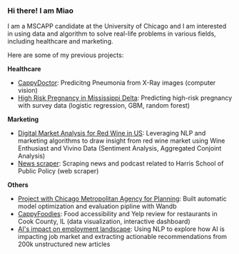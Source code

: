### Hi there! I am Miao
I am a MSCAPP candidate at the University of Chicago and I am interested in using data and algorithm to solve real-life problems in various fields, including healthcare and marketing.

Here are some of my previous projects:

**Healthcare**
- [CappyDoctor](https://github.com/miaoli-04/CappyDoctors-Pneumonia-Diagnosis-from-X-Ray): Predicitng Pneumonia from X-Ray images (computer vision)
- [High Risk Pregnancy in Mississippi Delta](https://github.com/miaoli-04/High_Risk_Pregnancy_Prediction): Predicting high-risk pregnancy with survey data (logistic regression, GBM, random forest)

**Marketing**
- [Digital Market Analysis for Red Wine in US](https://github.com/miaoli-04/Digital-Market-Analysis-for-Wine): Leveraging NLP and marketing algorithms to draw insight from red wine market using Wine Enthusiast and Vivino Data (Sentiment Analysis, Aggregated Conjoint Analysis)
- [News scraper](https://github.com/miaoli-04/news_scraping): Scraping news and podcast related to Harris School of Public Policy (web scraper)

**Others**
- [Project with Chicago Metropolitan Agency for Planning](https://github.com/dsi-clinic/2024-winter-cmap): Built automatic model optimization and evaluation pipline with Wandb
- [CappyFoodies](https://github.com/uchicago-capp122-winter23/30122-project-cappyfoodies): Food accessibility and Yelp review for restaurants in Cook County, IL (data visualization, interactive dashboard)
- [AI's impact on employment landscape](https://github.com/miaoli-04/AI_impact_in_employment_NLP): Using NLP to explore how AI is impacting job market and extracting actionable recommendations from 200k unstructured new articles
<!--
**miaoli-04/miaoli-04** is a ✨ _special_ ✨ repository because its `README.md` (this file) appears on your GitHub profile.

Here are some ideas to get you started:

- 🔭 I’m currently working on ...
- 🌱 I’m currently learning ...
- 👯 I’m looking to collaborate on ...
- 🤔 I’m looking for help with ...
- 💬 Ask me about ...
- 📫 How to reach me: ...
- 😄 Pronouns: ...
- ⚡ Fun fact: ...
-->

